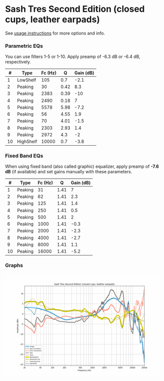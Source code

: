 # Sash Tres Second Edition (closed cups, leather earpads)
See [usage instructions](https://github.com/jaakkopasanen/AutoEq#usage) for more options and info.

### Parametric EQs
You can use filters 1-5 or 1-10. Apply preamp of -6.3 dB or -6.4 dB, respectively.

|   # | Type      |   Fc (Hz) |    Q |   Gain (dB) |
|-----|-----------|-----------|------|-------------|
|   1 | LowShelf  |       105 | 0.7  |        -2.1 |
|   2 | Peaking   |        30 | 0.42 |         8.3 |
|   3 | Peaking   |      2383 | 0.39 |       -10   |
|   4 | Peaking   |      2490 | 0.18 |         7   |
|   5 | Peaking   |      5578 | 5.98 |        -7.2 |
|   6 | Peaking   |        56 | 4.55 |         1.9 |
|   7 | Peaking   |        70 | 4.01 |        -1.5 |
|   8 | Peaking   |      2303 | 2.93 |         1.4 |
|   9 | Peaking   |      2972 | 4.3  |        -2   |
|  10 | HighShelf |     10000 | 0.7  |        -3.8 |

### Fixed Band EQs
When using fixed band (also called graphic) equalizer, apply preamp of **-7.6 dB** (if available) and set gains manually with these parameters.

|   # | Type    |   Fc (Hz) |    Q |   Gain (dB) |
|-----|---------|-----------|------|-------------|
|   1 | Peaking |        31 | 1.41 |         7   |
|   2 | Peaking |        62 | 1.41 |         2.3 |
|   3 | Peaking |       125 | 1.41 |         1.4 |
|   4 | Peaking |       250 | 1.41 |         0.5 |
|   5 | Peaking |       500 | 1.41 |         2   |
|   6 | Peaking |      1000 | 1.41 |        -0.3 |
|   7 | Peaking |      2000 | 1.41 |        -2.3 |
|   8 | Peaking |      4000 | 1.41 |        -2.7 |
|   9 | Peaking |      8000 | 1.41 |         1.1 |
|  10 | Peaking |     16000 | 1.41 |        -5.2 |

### Graphs
![](./Sash%20Tres%20Second%20Edition%20(closed%20cups,%20leather%20earpads).png)
